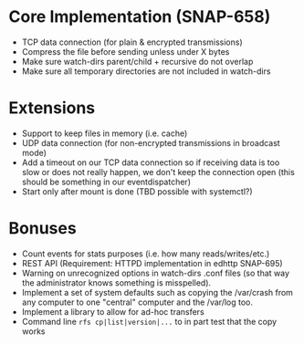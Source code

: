 
# Core Implementation (SNAP-658)

* TCP data connection (for plain & encrypted transmissions)
* Compress the file before sending unless under X bytes
* Make sure watch-dirs parent/child + recursive do not overlap
* Make sure all temporary directories are not included in watch-dirs

# Extensions

* Support to keep files in memory (i.e. cache)
* UDP data connection (for non-encrypted transmissions in broadcast mode)
* Add a timeout on our TCP data connection so if receiving data is too slow
  or does not really happen, we don't keep the connection open (this should
  be something in our eventdispatcher)
* Start only after mount is done (TBD possible with systemctl?)

# Bonuses

* Count events for stats purposes (i.e. how many reads/writes/etc.)
* REST API (Requirement: HTTPD implementation in edhttp SNAP-695)
* Warning on unrecognized options in watch-dirs .conf files (so that way the
  administrator knows something is misspelled).
* Implement a set of system defaults such as copying the /var/crash from any
  computer to one "central" computer and the /var/log too.
* Implement a library to allow for ad-hoc transfers
* Command line `rfs cp|list|version|...` to in part test that the copy works


